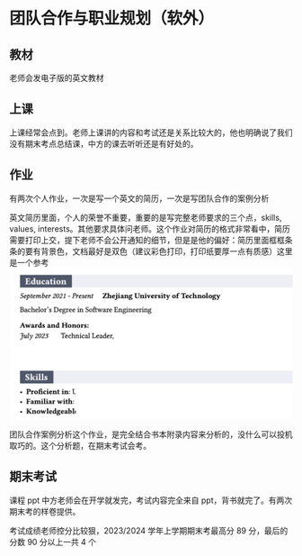 # 团队合作与职业规划（软外）

## 教材

老师会发电子版的英文教材

## 上课

上课经常会点到。老师上课讲的内容和考试还是关系比较大的，他也明确说了我们没有期末考点总结课，中方的课去听听还是有好处的。

## 作业

有两次个人作业，一次是写一个英文的简历，一次是写团队合作的案例分析

英文简历里面，个人的荣誉不重要，重要的是写完整老师要求的三个点，skills, values, interests。其他要求具体问老师。这个作业对简历的格式非常看中，简历需要打印上交，提下老师不会公开通知的细节，但是是他的偏好：简历里面框框条条的要有背景色，文档最好是双色（建议彩色打印，打印纸要厚一点有质感）这里是一个参考
![cover-letter-partial](assets/cover-letter-partial.png)

团队合作案例分析这个作业，是完全结合书本附录内容来分析的，没什么可以投机取巧的。这个分析题，在期末考试会考。

## 期末考试

课程 ppt 中方老师会在开学就发完，考试内容完全来自 ppt，背书就完了。有两次期末考的样卷提供。

考试成绩老师控分比较狠，2023/2024 学年上学期期末考最高分 89 分，最后的分数 90 分以上一共 4 个

